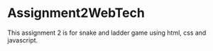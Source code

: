 # Assignment2WebTech

This assignment 2 is for snake and ladder game using html, css and javascript.
